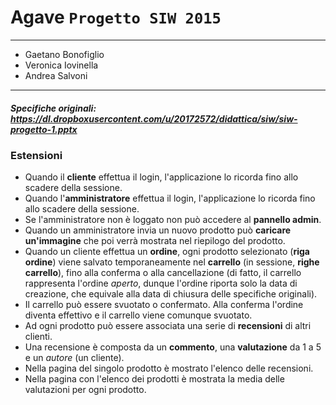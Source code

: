 ﻿# Agave `Progetto SIW 2015`

--------------
* Gaetano Bonofiglio
* Veronica Iovinella
* Andrea Salvoni

--------------

##### Specifiche originali: https://dl.dropboxusercontent.com/u/20172572/didattica/siw/siw-progetto-1.pptx

### Estensioni
* Quando il **cliente** effettua il login, l'applicazione lo ricorda fino allo scadere della sessione.
* Quando l'**amministratore** effettua il login, l'applicazione lo ricorda fino allo scadere della sessione.
 * Se l'amministratore non è loggato non può accedere al **pannello admin**.
* Quando un amministratore invia un nuovo prodotto può **caricare un'immagine** che poi verrà mostrata nel riepilogo del prodotto.
* Quando un cliente effettua un **ordine**, ogni prodotto selezionato (**riga ordine**) viene salvato temporaneamente nel **carrello** (in sessione, **righe carrello**), fino alla conferma o alla cancellazione (di fatto, il carrello rappresenta l'ordine *aperto*, dunque l'ordine riporta solo la data di creazione, che equivale alla data di chiusura delle specifiche originali).
 * Il carrello può essere svuotato o confermato. Alla conferma l'ordine diventa effettivo e il carrello viene comunque svuotato.
* Ad ogni prodotto può essere associata una serie di **recensioni** di altri clienti.
 * Una recensione è composta da un **commento**, una **valutazione** da 1 a 5 e un *autore* (un cliente). 
 * Nella pagina del singolo prodotto è mostrato l'elenco delle recensioni. 
 * Nella pagina con l'elenco dei prodotti è mostrata la media delle valutazioni per ogni prodotto.
